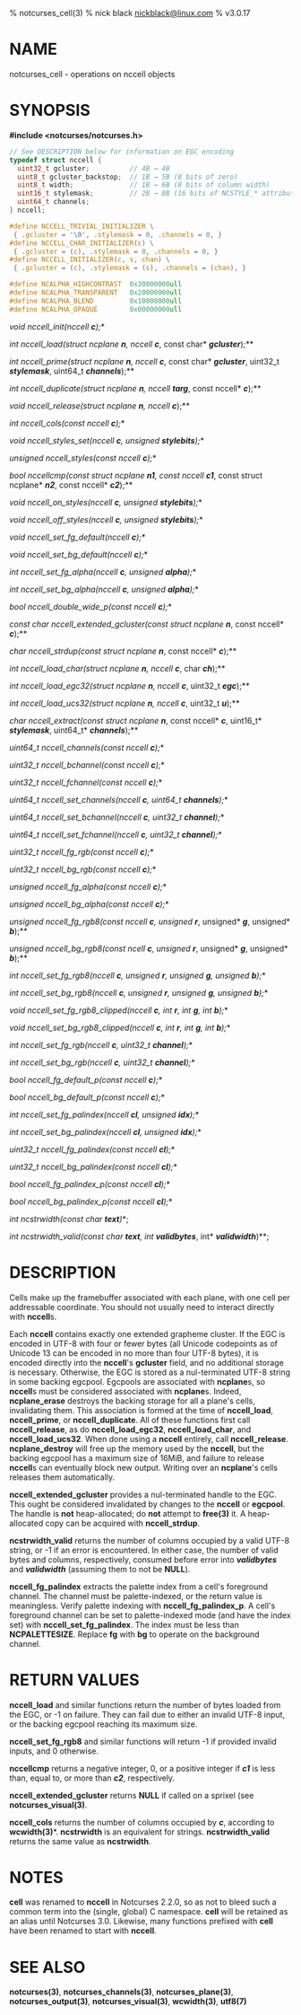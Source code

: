 % notcurses_cell(3)
% nick black <nickblack@linux.com>
% v3.0.17

# NAME

notcurses_cell - operations on nccell objects

# SYNOPSIS

**#include <notcurses/notcurses.h>**

```c
// See DESCRIPTION below for information on EGC encoding
typedef struct nccell {
  uint32_t gcluster;          // 4B → 4B
  uint8_t gcluster_backstop;  // 1B → 5B (8 bits of zero)
  uint8_t width;              // 1B → 6B (8 bits of column width)
  uint16_t stylemask;         // 2B → 8B (16 bits of NCSTYLE_* attributes)
  uint64_t channels;
} nccell;

#define NCCELL_TRIVIAL_INITIALIZER \
 { .gcluster = '\0', .stylemask = 0, .channels = 0, }
#define NCCELL_CHAR_INITIALIZER(c) \
 { .gcluster = (c), .stylemask = 0, .channels = 0, }
#define NCCELL_INITIALIZER(c, s, chan) \
 { .gcluster = (c), .stylemask = (s), .channels = (chan), }

#define NCALPHA_HIGHCONTRAST  0x30000000ull
#define NCALPHA_TRANSPARENT   0x20000000ull
#define NCALPHA_BLEND         0x10000000ull
#define NCALPHA_OPAQUE        0x00000000ull
```

**void nccell_init(nccell* ***c***);**

**int nccell_load(struct ncplane* ***n***, nccell* ***c***, const char* ***gcluster***);**

**int nccell_prime(struct ncplane* ***n***, nccell* ***c***, const char* ***gcluster***,
                 uint32_t ***stylemask***, uint64_t ***channels***);**

**int nccell_duplicate(struct ncplane* ***n***, nccell* ***targ***, const nccell* ***c***);**

**void nccell_release(struct ncplane* ***n***, nccell* ***c***);**

**int nccell_cols(const nccell* ***c***);**

**void nccell_styles_set(nccell* ***c***, unsigned ***stylebits***);**

**unsigned nccell_styles(const nccell* ***c***);**

**bool nccellcmp(const struct ncplane* ***n1***, const nccell* ***c1***, const struct ncplane* ***n2***, const nccell* ***c2***);**

**void nccell_on_styles(nccell* ***c***, unsigned ***stylebits***);**

**void nccell_off_styles(nccell* ***c***, unsigned ***stylebits***);**

**void nccell_set_fg_default(nccell* ***c***);**

**void nccell_set_bg_default(nccell* ***c***);**

**int nccell_set_fg_alpha(nccell* ***c***, unsigned ***alpha***);**

**int nccell_set_bg_alpha(nccell* ***c***, unsigned ***alpha***);**

**bool nccell_double_wide_p(const nccell* ***c***);**

**const char* nccell_extended_gcluster(const struct ncplane* ***n***, const nccell* ***c***);**

**char* nccell_strdup(const struct ncplane* ***n***, const nccell* ***c***);**

**int nccell_load_char(struct ncplane* ***n***, nccell* ***c***, char ***ch***);**

**int nccell_load_egc32(struct ncplane* ***n***, nccell* ***c***, uint32_t ***egc***);**

**int nccell_load_ucs32(struct ncplane* ***n***, nccell* ***c***, uint32_t ***u***);**

**char* nccell_extract(const struct ncplane* ***n***, const nccell* ***c***, uint16_t* ***stylemask***, uint64_t* ***channels***);**

**uint64_t nccell_channels(const nccell* ***c***);**

**uint32_t nccell_bchannel(const nccell* ***c***);**

**uint32_t nccell_fchannel(const nccell* ***c***);**

**uint64_t nccell_set_channels(nccell* ***c***, uint64_t ***channels***);**

**uint64_t nccell_set_bchannel(nccell* ***c***, uint32_t ***channel***);**

**uint64_t nccell_set_fchannel(nccell* ***c***, uint32_t ***channel***);**

**uint32_t nccell_fg_rgb(const nccell* ***c***);**

**uint32_t nccell_bg_rgb(const nccell* ***c***);**

**unsigned nccell_fg_alpha(const nccell* ***c***);**

**unsigned nccell_bg_alpha(const nccell* ***c***);**

**unsigned nccell_fg_rgb8(const nccell* ***c***, unsigned* ***r***, unsigned* ***g***, unsigned* ***b***);**

**unsigned nccell_bg_rgb8(const ncell* ***c***, unsigned* ***r***, unsigned* ***g***, unsigned* ***b***);**

**int nccell_set_fg_rgb8(nccell* ***c***, unsigned ***r***, unsigned ***g***, unsigned ***b***);**

**int nccell_set_bg_rgb8(nccell* ***c***, unsigned ***r***, unsigned ***g***, unsigned ***b***);**

**void nccell_set_fg_rgb8_clipped(nccell* ***c***, int ***r***, int ***g***, int ***b***);**

**void nccell_set_bg_rgb8_clipped(nccell* ***c***, int ***r***, int ***g***, int ***b***);**

**int nccell_set_fg_rgb(nccell* ***c***, uint32_t ***channel***);**

**int nccell_set_bg_rgb(nccell* ***c***, uint32_t ***channel***);**

**bool nccell_fg_default_p(const nccell* ***c***);**

**bool nccell_bg_default_p(const nccell* ***c***);**

**int nccell_set_fg_palindex(nccell* ***cl***, unsigned ***idx***);**

**int nccell_set_bg_palindex(nccell* ***cl***, unsigned ***idx***);**

**uint32_t nccell_fg_palindex(const nccell* ***cl***);**

**uint32_t nccell_bg_palindex(const nccell* ***cl***);**

**bool nccell_fg_palindex_p(const nccell* ***cl***);**

**bool nccell_bg_palindex_p(const nccell* ***cl***);**

**int ncstrwidth(const char* ***text***)**;

**int ncstrwidth_valid(const char* ***text***, int* ***validbytes***, int* ***validwidth***)**;

# DESCRIPTION

Cells make up the framebuffer associated with each plane, with one cell per
addressable coordinate. You should not usually need to interact directly
with **nccell**s.

Each **nccell** contains exactly one extended grapheme cluster. If the EGC
is encoded in UTF-8 with four or fewer bytes (all Unicode codepoints as of
Unicode 13 can be encoded in no more than four UTF-8 bytes), it is encoded
directly into the **nccell**'s **gcluster** field, and no additional storage
is necessary. Otherwise, the EGC is stored as a nul-terminated UTF-8 string in
some backing egcpool. Egcpools are associated with **ncplane**s, so **nccell**s
must be considered associated with **ncplane**s. Indeed, **ncplane_erase**
destroys the backing storage for all a plane's cells, invalidating them. This
association is formed at the time of **nccell_load**, **nccell_prime**, or
**nccell_duplicate**. All of these functions first call **nccell_release**, as
do **nccell_load_egc32**, **nccell_load_char**, and **nccell_load_ucs32**.
When done using a **nccell** entirely, call **nccell_release**.
**ncplane_destroy** will free up the memory used by the **nccell**, but the
backing egcpool has a maximum size of 16MiB, and failure to release **nccell**s
can eventually block new output. Writing over an **ncplane**'s cells releases
them automatically.

**nccell_extended_gcluster** provides a nul-terminated handle to the EGC. This
ought be considered invalidated by changes to the **nccell** or **egcpool**.
The handle is **not** heap-allocated; do **not** attempt to **free(3)** it.
A heap-allocated copy can be acquired with **nccell_strdup**.

**ncstrwidth_valid** returns the number of columns occupied by a valid UTF-8
string, or -1 if an error is encountered. In either case, the number of valid
bytes and columns, respectively, consumed before error into ***validbytes***
and ***validwidth*** (assuming them to not be **NULL**).

**nccell_fg_palindex** extracts the palette index from a cell's foreground
channel. The channel must be palette-indexed, or the return value is
meaningless. Verify palette indexing with **nccell_fg_palindex_p**. A cell's
foreground channel can be set to palette-indexed mode (and have the index set)
with **nccell_set_fg_palindex**. The index must be less than **NCPALETTESIZE**.
Replace **fg** with **bg** to operate on the background channel.

# RETURN VALUES

**nccell_load** and similar functions return the number of bytes loaded from the
EGC, or -1 on failure. They can fail due to either an invalid UTF-8 input, or the
backing egcpool reaching its maximum size.

**nccell_set_fg_rgb8** and similar functions will return -1 if provided invalid
inputs, and 0 otherwise.

**nccellcmp** returns a negative integer, 0, or a positive integer if ***c1*** is
less than, equal to, or more than ***c2***, respectively.

**nccell_extended_gcluster** returns **NULL** if called on a sprixel (see
**notcurses_visual(3)**.

**nccell_cols** returns the number of columns occupied by ***c***, according
to **wcwidth(3)***. **ncstrwidth** is an equivalent for strings.
**ncstrwidth_valid** returns the same value as **ncstrwidth**.

# NOTES

**cell** was renamed to **nccell** in Notcurses 2.2.0, so as not to bleed such
a common term into the (single, global) C namespace. **cell** will be retained
as an alias until Notcurses 3.0. Likewise, many functions prefixed with **cell**
have been renamed to start with **nccell**.

# SEE ALSO

**notcurses(3)**,
**notcurses_channels(3)**,
**notcurses_plane(3)**,
**notcurses_output(3)**,
**notcurses_visual(3)**,
**wcwidth(3)**,
**utf8(7)**

